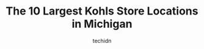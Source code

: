 ---
layout: ampstory
image: https://i0.wp.com/www.depkes.org/wp-content/uploads/2023/06/kohls-0-in-michigan-1685967926.jpeg?resize=640,853
author: techidn
featured: false
description: Discover the impressive array of Kohls options in Michigan, where you can find 10 of the largest Kohls establishments in the area. From renowned classics to hidden gems, Michigan offers a di
title: The 10 Largest Kohls Store Locations in Michigan
cover:
   title: The 10 Largest Kohls Store Locations in Michigan
   subtitle: Rickpate
   background: https://www.depkes.org/wp-content/uploads/2023/06/kohls-0-in-michigan-1685967926.jpeg

pages: 
 - layout: thirds
   top: <h1>#1 Kohls</h1>
   bottom: "<p>I actually really like kohls and I find thats its always clean and in order like you see in the magazines. I have found nice suits and dress shoes and also one of my fav</p>"
   background: https://www.depkes.org/wp-content/uploads/2023/06/kohls-1-in-michigan-1685967926.jpeg
   backgroundblur: true
 - layout: thirds
   top: <h1>#2 Kohls</h1>
   bottom: "<p>14500 Racho Blvd, Taylor, MI 48180, United States</p>"
   background: https://www.depkes.org/wp-content/uploads/2023/06/kohls-2-in-michigan-1685967926.jpeg
   cta:
      link: https://www.depkes.org/blog/the-10-largest-kohls-store-locations-in-michigan/
      text: The 10 Largest Kohls Store Locations in Michigan
 - layout: thirds
   top: <h1>#3 Kohls</h1>
   bottom: "<p>35000 Warren Rd, Westland, MI 48185, United States</p>"
   background: https://www.depkes.org/wp-content/uploads/2023/06/kohls-3-in-michigan-1685967926.jpeg
   cta:
      link: https://www.depkes.org/blog/the-10-largest-kohls-store-locations-in-michigan/
      text: The 10 Largest Kohls Store Locations in Michigan
 - layout: thirds
   top: <h1>#4 Kohls</h1>
   bottom: "<p>6300 Saginaw Rd, Grand Blanc, MI 48439, United States</p>"
   background: https://images.unsplash.com/photo-1527066579998-dbbae57f45ce?ixlib=rb-4.0.3&ixid=MnwxMjA3fDB8MHxwaG90by1wYWdlfHx8fGVufDB8fHx8&auto=format&fit=crop&w=640&h=853&q=80
   cta:
      link: https://www.depkes.org/blog/the-10-largest-kohls-store-locations-in-michigan/
      text: The 10 Largest Kohls Store Locations in Michigan
 - layout: thirds
   top: <h1>#5 Kohls</h1>
   bottom: "<p>44444 Ford Rd, Canton, MI 48187, United States</p>"
   background: https://images.unsplash.com/photo-1488554378835-f7acf46e6c98?ixlib=rb-4.0.3&ixid=MnwxMjA3fDB8MHxwaG90by1wYWdlfHx8fGVufDB8fHx8&auto=format&fit=crop&w=640&h=853&q=80
   cta:
      link: https://www.depkes.org/blog/the-10-largest-kohls-store-locations-in-michigan/
      text: The 10 Largest Kohls Store Locations in Michigan
 - layout: thirds
   top: <h1>#6 Kohls</h1>
   bottom: "<p>29580 W Seven Mile Rd, Livonia, MI 48152, United States</p>"
   background: https://images.unsplash.com/photo-1489648022186-8f49310909a0?ixlib=rb-4.0.3&ixid=MnwxMjA3fDB8MHxwaG90by1wYWdlfHx8fGVufDB8fHx8&auto=format&fit=crop&w=640&h=853&q=80
   cta:
      link: https://www.depkes.org/blog/the-10-largest-kohls-store-locations-in-michigan/
      text: The 10 Largest Kohls Store Locations in Michigan
 - layout: thirds
   top: <h1>#7 Kohls</h1>
   bottom: "<p>1880 Demille Rd, Lapeer, MI 48446, United States</p>"
   background: https://images.unsplash.com/photo-1567360425618-1594206637d2?ixlib=rb-4.0.3&ixid=MnwxMjA3fDB8MHxwaG90by1wYWdlfHx8fGVufDB8fHx8&auto=format&fit=crop&w=640&h=853&q=80
   cta:
      link: https://www.depkes.org/blog/the-10-largest-kohls-store-locations-in-michigan/
      text: The 10 Largest Kohls Store Locations in Michigan
 - layout: thirds
   middle: Continue reading...
   background: https://images.unsplash.com/photo-1515405295579-ba7b45403062?ixlib=rb-4.0.3&ixid=MnwxMjA3fDB8MHxwaG90by1wYWdlfHx8fGVufDB8fHx8&auto=format&fit=crop&w=640&h=853&q=80
   cta:
      link: https://www.depkes.org/blog/the-10-largest-kohls-store-locations-in-michigan/
      text: The 10 Largest Kohls Store Locations in Michigan
      
---